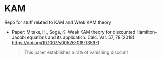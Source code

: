 # KAM
Repo for stuff related to KAM and Weak KAM theory


- Paper: 
  Mitake, H., Soga, K. Weak KAM theory for discounted Hamilton–Jacobi equations and its application. Calc. Var. 57, 78 (2018). https://doi.org/10.1007/s00526-018-1359-1
  > This paper establishes a rate of vanishing discount
